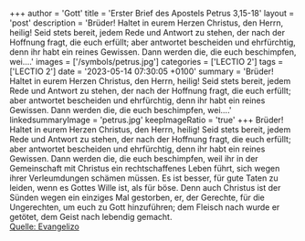 +++
author = 'Gott'
title = 'Erster Brief des Apostels Petrus 3,15-18'
layout = 'post'
description = 'Brüder! Haltet in eurem Herzen Christus, den Herrn, heilig! Seid stets bereit, jedem Rede und Antwort zu stehen, der nach der Hoffnung fragt, die euch erfüllt; aber antwortet bescheiden und ehrfürchtig, denn ihr habt ein reines Gewissen. Dann werden die, die euch beschimpfen, wei....'
images = ['/symbols/petrus.jpg']
categories = ['LECTIO 2']
tags = ['LECTIO 2']
date = '2023-05-14 07:30:05 +0100'
summary = 'Brüder! Haltet in eurem Herzen Christus, den Herrn, heilig! Seid stets bereit, jedem Rede und Antwort zu stehen, der nach der Hoffnung fragt, die euch erfüllt; aber antwortet bescheiden und ehrfürchtig, denn ihr habt ein reines Gewissen. Dann werden die, die euch beschimpfen, wei....'
linkedsummaryImage = 'petrus.jpg'
keepImageRatio = 'true'
+++
Brüder! Haltet in eurem Herzen Christus, den Herrn, heilig! Seid stets bereit, jedem Rede und Antwort zu stehen, der nach der Hoffnung fragt, die euch erfüllt;
aber antwortet bescheiden und ehrfürchtig, denn ihr habt ein reines Gewissen. Dann werden die, die euch beschimpfen, weil ihr in der Gemeinschaft mit Christus ein rechtschaffenes Leben führt, sich wegen ihrer Verleumdungen schämen müssen.<!--more-->
Es ist besser, für gute Taten zu leiden, wenn es Gottes Wille ist, als für böse.
Denn auch Christus ist der Sünden wegen ein einziges Mal gestorben, er, der Gerechte, für die Ungerechten, um euch zu Gott hinzuführen; dem Fleisch nach wurde er getötet, dem Geist nach lebendig gemacht.<br> [Quelle: Evangelizo](https://evangeliumtagfuertag.org/DE/gospel)
